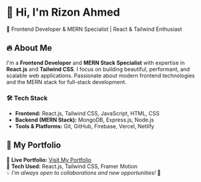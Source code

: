 # 👋 Hi, I'm Rizon Ahmed 
🚀 Frontend Developer & MERN Specialist | React & Tailwind Enthusiast  


## 🔥 About Me  
I'm a **Frontend Developer** and **MERN Stack Specialist** with expertise in **React.js** and **Tailwind CSS**. I focus on building beautiful, performant, and scalable web applications. Passionate about modern frontend technologies and the MERN stack for full-stack development.  

### 🛠️ Tech Stack  
- **Frontend:** React.js, Tailwind CSS, JavaScript, HTML, CSS  
- **Backend (MERN Stack):** MongoDB, Express.js, Node.js  
- **Tools & Platforms:** Git, GitHub, Firebase, Vercel, Netlify  

## 📂 My Portfolio  
🚀 **Live Portfolio:** [Visit My Portfolio]( https://rizonahmed.netlify.app/ )  
🔹 **Tech Used:** React.js, Tailwind CSS, Framer Motion  
💡 _I'm always open to collaborations and new opportunities!_ 🚀  

